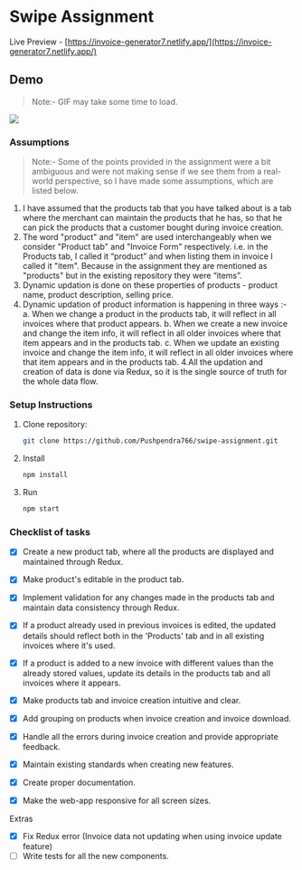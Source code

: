 # Swipe Assignment

Live Preview - [https://invoice-generator7.netlify.app/](https://invoice-generator7.netlify.app/)

## Demo
>Note:- GIF may take some time to load.

![](https://github.com/Pushpendra766/swipe-assignment/blob/main/src/assets/demo.gif)

### Assumptions
>Note:- Some of the points provided in the assignment were a bit ambiguous and were not making sense if we see them from a real-world perspective, so I have made some assumptions, which are listed below.
1. I have assumed that the products tab that you have talked about is a tab where the merchant can maintain the products that he has, so that he can pick the products that a customer bought during invoice creation.
2. The word "product" and "item" are used interchangeably when we consider "Product tab" and "Invoice Form" respectively. i.e. in the Products tab, I called it “product” and when listing them in invoice I called it "item". Because in the assignment they are mentioned as "products" but in the existing repository they were “items”.
3. Dynamic updation is done on these properties of products - product name, product description, selling price.
3. Dynamic updation of product information is happening in three ways :-
   a. When we change a product in the products tab, it will reflect in all invoices where that product appears.
   b. When we create a new invoice and change the item info, it will reflect in all older invoices where that item appears and in the products tab.
   c. When we update an existing invoice and change the item info, it will reflect in all older invoices where that item appears and in the products tab.
4.All the updation and creation of data is done via Redux,  so it is the single source of truth for the whole data flow.

### Setup Instructions

1.  Clone repository:
    ```bash
    git clone https://github.com/Pushpendra766/swipe-assignment.git
    ```
2.  Install
    ```bash
    npm install
    ```
3.  Run
    ```bash
    npm start
    ```

### Checklist of tasks 
- [x] Create a new product tab, where all the products are displayed and maintained through Redux.
- [x] Make product's editable in the product tab.
- [x] Implement validation for any changes made in the products tab and maintain data consistency through Redux.
- [x] If a product already used in previous invoices is edited, the updated details should reflect both in the 'Products' tab and in all existing invoices where it's used.
- [x] If a product is added to a new invoice with different values than the already stored values, update its details in the products tab and all invoices where it appears.
- [x] Make products tab and invoice creation intuitive and clear.
- [x] Add grouping on products when invoice creation and invoice download.
- [x] Handle all the errors during invoice creation and provide appropriate feedback.
- [x] Maintain existing standards when creating new features.
- [x] Create proper documentation.
- [x] Make the web-app responsive for all screen sizes.


Extras
- [x] Fix Redux error (Invoice data not updating when using invoice update feature)
- [ ] Write tests for all the new components.
